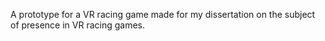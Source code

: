 A prototype for a VR racing game made for my dissertation on the subject of presence in VR racing games.
